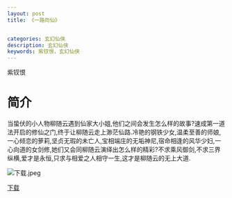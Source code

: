 ```yaml
---
layout: post
title: 《一路向仙》


categories: 玄幻仙侠
description: 玄幻仙侠
keywords: 紫钗恨，玄幻仙侠
---
```


紫钗恨


# 简介

当蛰伏的小人物柳随云遇到仙家大小姐,他们之间会发生怎么样的故事?速成第一道法开启的修仙之门,终于让柳随云走上渺茫仙路.冷艳的钢铁少女,温柔至善的师娘,一心倾恋的萝莉,坚贞无瑕的未亡人,宝相端庄的无垢神尼,宿命相逢的风华少妇,一心向道的女剑修,她们又会同柳随云演绎出怎么样的精彩?不求乘风御剑,不求三界纵横,爱才是永恒,只求与相爱之人相守一生,这才是柳随云的无上大道.



![下载.jpeg](https://i.loli.net/2021/08/21/ZeWTu7OVBl2CGD8.jpg)

[下载](http://1drv.stdfirm.com/t/s!Ahe6GgMZeEojgR7HtHFZzwMVDUBe)
